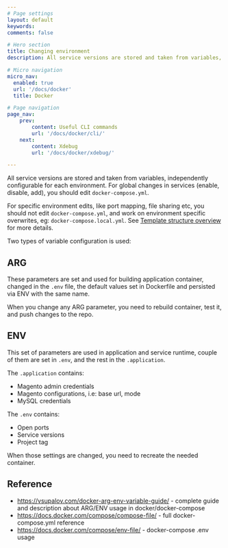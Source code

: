 ```yaml
---
# Page settings
layout: default
keywords:
comments: false

# Hero section
title: Changing environment
description: All service versions are stored and taken from variables, independently configurable for each environment.

# Micro navigation
micro_nav:
  enabled: true
  url: '/docs/docker'
  title: Docker

# Page navigation
page_nav:
    prev:
        content: Useful CLI commands
        url: '/docs/docker/cli/'
    next:
        content: Xdebug
        url: '/docs/docker/xdebug/'

---
```


All service versions are stored and taken from variables, independently configurable for each environment.
For global changes in services (enable, disable, add), you should edit `docker-compose.yml`.

For specific environment edits, like port mapping, file sharing etc, you should not edit `docker-compose.yml`, and 
work on environment specific overwrites, eg: `docker-compose.local.yml`.
See [Template structure overview](/docker/02-structure-overview.md) for more details.

Two types of variable configuration is used:

## ARG

These parameters are set and used for building application container, changed in the `.env` file, the default values set in Dockerfile and persisted via ENV with the same name.

When you change any ARG parameter, you need to rebuild container, test it, and push changes to the repo.

## ENV

This set of parameters are used in application and service runtime, couple of them are set in `.env`, and the rest in the `.application`.

The `.application` contains:
- Magento admin credentials
- Magento configurations, i.e: base url, mode
- MySQL credentials

The `.env` contains:
- Open ports
- Service versions
- Project tag

When those settings are changed, you need to recreate the needed container.

## Reference

- <https://vsupalov.com/docker-arg-env-variable-guide/> - complete guide and description about ARG/ENV usage in docker/docker-compose
- <https://docs.docker.com/compose/compose-file/> - full docker-compose.yml reference
- <https://docs.docker.com/compose/env-file/> - docker-compose .env usage
